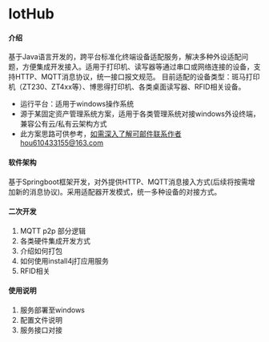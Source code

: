 # IotHub

#### 介绍
基于Java语言开发的，跨平台标准化终端设备适配服务，解决多种外设适配问题，方便集成开发接入。适用于打印机、读写器等通过串口或网络连接的设备，支持HTTP、MQTT消息协议，统一接口报文规范。
目前适配的设备类型：斑马打印机（ZT230、ZT4xx等）、博思得打印机、各类桌面读写器、RFID相关设备。

* 运行平台：适用于windows操作系统
* 源于某固定资产管理系统方案，适用于各类管理系统对接windows外设终端，兼容公有云/私有云架构方式
* 此方案思路可供参考，如需深入了解可邮件联系作者hou610433155@163.com
#### 软件架构
基于Springboot框架开发，对外提供HTTP、MQTT消息接入方式(后续将按需增加新的消息协议)。采用适配器开发模式，统一多种设备的对接方式。

#### 二次开发

1.  MQTT  p2p 部分逻辑
2.  各类硬件集成开发方式
3.  介绍如何打包
4.  如何使用install4j打应用服务
5.  RFID相关
#### 使用说明

1.  服务部署至windows
2.  配置文件说明
3.  服务接口对接

